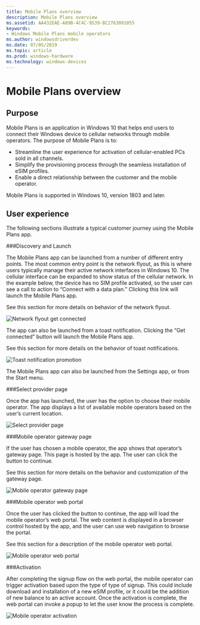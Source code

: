 ```yaml
---
title: Mobile Plans overview
description: Mobile Plans overview
ms.assetid: AA432EAE-A89B-4C4C-9539-BC2763091055
keywords:
- Windows Mobile Plans mobile operators
ms.author: windowsdriverdev
ms.date: 07/05/2019
ms.topic: article
ms.prod: windows-hardware
ms.technology: windows-devices
---
```


# Mobile Plans overview

## Purpose

Mobile Plans is an application in Windows 10 that helps end users to connect their Windows device to cellular networks through mobile operators. The purpose of Mobile Plans is to:

- Streamline the user experience for activation of cellular-enabled PCs sold in all channels.
- Simplify the provisioning process through the seamless installation of eSIM profiles.
- Enable a direct relationship between the customer and the mobile operator.

Mobile Plans is supported in Windows 10, version 1803 and later.

## User experience

The following sections illustrate a typical customer journey using the Mobile Plans app.

###Discovery and Launch

The Mobile Plans app can be launched from a number of different entry points. The most common entry point is the network flyout, as this is where users typically manage their active network interfaces in Windows 10. The cellular interface can be expanded to show status of the cellular network. In the example below, the device has no SIM profile activated, so the user can see a call to action to “Connect with a data plan.” Clicking this link will launch the Mobile Plans app.

See this section for more details on behavior of the network flyout.

<img src="images/network_flyout_get_connected.png" alt="Network flyout get connected" title="Network flyout get connected" />

The app can also be launched from a toast notification. Clicking the “Get connected” button will launch the Mobile Plans app.

See this section for more details on the behavior of toast notifications.

<img src="images/toast_notification_promotion.png" alt="Toast notification promotion" title="Toast notification promotion" />

The Mobile Plans app can also be launched from the Settings app, or from the Start menu.

###Select provider page

Once the app has launched, the user has the option to choose their mobile operator. The app displays a list of available mobile operators based on the user’s current location.

<img src="images/select_provider_page.png" alt="Select provider page" title="Select provider page" />

###Mobile operator gateway page

If the user has chosen a mobile operator, the app shows that operator’s gateway page. This page is hosted by the app. The user can click the button to continue.

See this section for more details on the behavior and customization of the gateway page.

<img src="images/mobile_operator_gateway_page.png" alt="Mobile operator gateway page" title="mobile operator gateway page" />

###Mobile operator web portal

Once the user has clicked the button to continue, the app will load the mobile operator’s web portal. The web content is displayed in a browser control hosted by the app, and the user can use web navigation to browse the portal.

See this section for a description of the mobile operator web portal.

<img src="images/mobile_operator_web_portal.png" alt="Mobile operator web portal" title="mobile operator web portal" />

###Activation

After completing the signup flow on the web portal, the mobile operator can trigger activation based upon the type of type of signup. This could include download and installation of a new eSIM profile, or it could be the addition of new balance to an active account. Once the activation is complete, the web portal can invoke a popup to let the user know the process is complete.

<img src="images/mobile_operator_activation.png" alt="Mobile operator activation" title="mobile operator activation" />
